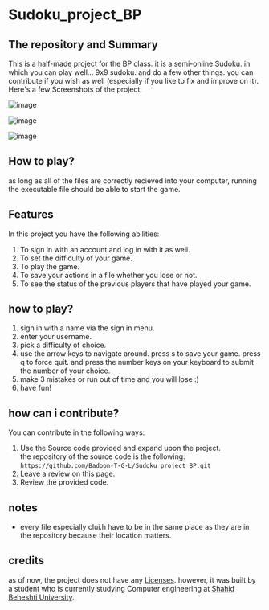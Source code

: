# Sudoku_project_BP



## The repository and Summary
This is a half-made project for the BP class. it is a semi-online Sudoku. in which you can play well... 9x9 sudoku. and do a few other things.
you can contribute if you wish as well (especially if you like to fix and improve on it).
Here's a few Screenshots of the project:

![image](https://github.com/user-attachments/assets/032d41d9-f2d2-4b36-be26-d9054ca356ec)
 </br>


![image](https://github.com/user-attachments/assets/dc85b017-aa84-4477-97ed-5c9c211b0044)
 </br>

![image](https://github.com/user-attachments/assets/f6970732-bcf5-48ce-84ac-3e6ef497ba68)
 </br>



## How to play?
as long as all of the files are correctly recieved into your computer, running the executable file should be able to start the game.


## Features
In this project you have the following abilities:
1. To sign in with an account and log in with it as well.
2. To set the difficulty of your game.
3. To play the game.
4. To save your actions in a file whether you lose or not.
5. To see the status of the previous players that have played your game.

## how to play?
1. sign in with a name via the sign in menu.
2. enter your username.
3. pick a difficulty of choice.
5. use the arrow keys to navigate around. press s to save your game. press q to force quit. and press the number keys on your keyboard to submit the number of your choice.
6. make 3 mistakes or run out of time and you will lose :)
7. have fun!

## how can i contribute?
You can contribute in the following ways:
1. Use the Source code provided and expand upon the project. </br>
the repository of the source code is the following: `https://github.com/Badoon-T-G-L/Sudoku_project_BP.git`
2. Leave a review on this page. </br>
3. Review the provided code.</br>


## notes
- every file especially clui.h have to be in the same place as they are in the repository because their location matters.

## credits
as of now, the project does not have any [Licenses](https://medium.com/@avinashvagh/github-licenses-explained-a-quick-guide-46d98ef4ca81).
however, it was built by a student who is currently studying Computer engineering at [Shahid Beheshti University](https://www.sbu.ac.ir/). </br>

